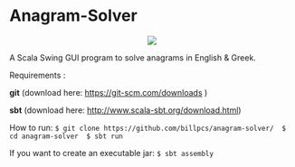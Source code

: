 Anagram-Solver
==============


<p align="center">
<img src="http://i.imgur.com/OQEQ1as.png">
</p>


A Scala Swing GUI program to solve anagrams in English & Greek.

Requirements : 

**git**
(download here: https://git-scm.com/downloads )

**sbt**
(download here: http://www.scala-sbt.org/download.html)



How to run:
`
$ git clone https://github.com/billpcs/anagram-solver/ 
$ cd anagram-solver 
$ sbt run 
`

If you want to create an executable jar:
`
$ sbt assembly
`